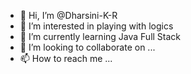 - 👋 Hi, I’m @Dharsini-K-R
- 👀 I’m interested in playing with logics
- 🌱 I’m currently learning Java Full Stack
- 💞️ I’m looking to collaborate on ...
- 📫 How to reach me ...

<!---
Dharsini-K-R/Dharsini-K-R is a ✨ special ✨ repository because its `README.md` (this file) appears on your GitHub profile.
You can click the Preview link to take a look at your changes.
--->
